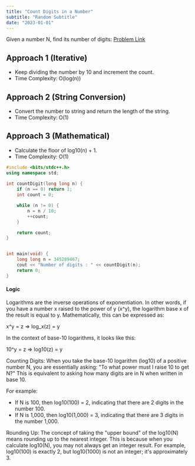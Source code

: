 ```yaml
---
title: "Count Digits in a Number"
subtitle: "Random Subtitle"
date: "2023-01-01"
---
```



Given a number N, find its number of digits: [Problem Link](https://www.codingninjas.com/studio/problems/count-digits_8416387)


## Approach 1 (Iterative)

- Keep dividing the number by 10 and increment the count.
- Time Complexity: O(log(n))


## Approach 2 (String Conversion)

- Convert the number to string and return the length of the string.
- Time Complexity: O(1)


## Approach 3 (Mathematical)

- Calculate the floor of log10(n) + 1.
- Time Complexity: O(1)

```cpp
#include <bits/stdc++.h> 
using namespace std; 
  
int countDigit(long long n) { 
    if (n == 0) return 1; 
    int count = 0; 

    while (n != 0) { 
        n = n / 10; 
        ++count; 
    } 

    return count; 
} 


int main(void) { 
    long long n = 345289467; 
    cout << "Number of digits : " << countDigit(n); 
    return 0; 
} 
```


#### Logic

Logarithms are the inverse operations of exponentiation. In other words, if you have a number x raised to the power of y (x^y), the logarithm base x of the result is equal to y. Mathematically, this can be expressed as:

x^y = z => log_x(z) = y

In the context of base-10 logarithms, it looks like this:

10^y = z => log10(z) = y

Counting Digits:
When you take the base-10 logarithm (log10) of a positive number N, you are essentially asking: "To what power must I raise 10 to get N?" This is equivalent to asking how many digits are in N when written in base 10.

For example:

- If N is 100, then log10(100) = 2, indicating that there are 2 digits in the number 100.
- If N is 1,000, then log10(1,000) = 3, indicating that there are 3 digits in the number 1,000.

Rounding Up:
The concept of taking the "upper bound" of the log10(N) means rounding up to the nearest integer. This is because when you calculate log10(N), you may not always get an integer result. For example, log10(100) is exactly 2, but log10(1000) is not an integer; it's approximately 3.